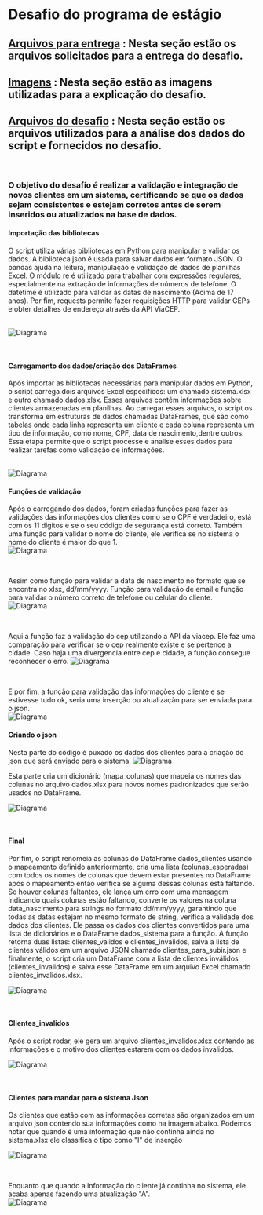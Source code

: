 # Desafio do programa de estágio

</div>

 ## [Arquivos para entrega](https://github.com/rafaelkabata/desafio-estagio-engdados/tree/main/Entregaveis) : Nesta seção estão os arquivos solicitados para a entrega do desafio.
 ## [Imagens](https://github.com/rafaelkabata/desafio-estagio-engdados/tree/main/Imagens) : Nesta seção estão as imagens utilizadas para a explicação do desafio.
 ## [Arquivos do desafio](https://github.com/rafaelkabata/desafio-estagio-engdados/tree/main/arquivos_desafio) : Nesta seção estão os arquivos utilizados para a análise dos dados do script e fornecidos no desafio.

 </div>
 
 <br>
 
### O objetivo do desafio é  realizar a validação e integração de novos clientes em um sistema, certificando se  que os dados sejam consistentes e estejam corretos antes de serem inseridos ou atualizados na base de dados.

</div>



#### Importação das bibliotecas
O script utiliza várias bibliotecas em Python para manipular e validar os dados. A biblioteca json é usada para salvar dados em formato JSON. O pandas ajuda na leitura, manipulação e validação de dados de planilhas Excel. O módulo re é utilizado para trabalhar com expressões regulares, especialmente na extração de informações de números de telefone. O datetime é utilizado para validar as datas de nascimento (Acima de 17 anos). Por fim, requests permite fazer requisições HTTP para validar CEPs e obter detalhes de endereço através da API ViaCEP. 
<br> <br>

![Diagrama](https://github.com/rafaelkabata/desafio-estagio-engdados/blob/main/Imagens/bibliotecas.png)

<br>

</div>

#### Carregamento dos dados/criação dos DataFrames

Após importar as bibliotecas necessárias para manipular dados em Python, o script carrega dois arquivos Excel específicos: um chamado sistema.xlsx e outro chamado dados.xlsx. Esses arquivos contêm informações sobre clientes armazenadas em planilhas. Ao carregar esses arquivos, o script os transforma em estruturas de dados chamadas DataFrames, que são como tabelas onde cada linha representa um cliente e cada coluna representa um tipo de informação, como nome, CPF, data de nascimento,dentre outros. Essa etapa permite que o script processe e analise esses dados para realizar tarefas como validação de informações.
<br> <br>

![Diagrama](https://github.com/rafaelkabata/desafio-estagio-engdados/blob/main/Imagens/dataframes.png)

</div>

#### Funções de validação

Após o carregando dos dados, foram criadas funções para fazer as validações das informações dos clientes como se o CPF é verdadeiro, está com os 11 digitos e se o seu código de segurança está correto. Também uma função para validar o nome do cliente, ele verifica se no sistema o nome do cliente é maior do que 1. <br>
![Diagrama](https://github.com/rafaelkabata/desafio-estagio-engdados/blob/main/Imagens/funcao_1.png)

<br>

Assim como função para validar a data de nascimento no formato que se encontra no xlsx, dd/mm/yyyy. Função para validação de email e função para validar o número correto de telefone ou celular do cliente. <br>
![Diagrama](https://github.com/rafaelkabata/desafio-estagio-engdados/blob/main/Imagens/funcao_2.png)

<br>

Aqui a função faz a validação do cep utilizando a API da viacep. Ele faz uma comparação para verificar se o cep realmente existe e se pertence a cidade. Caso haja uma divergencia entre cep e cidade, a função consegue reconhecer o erro.
![Diagrama](https://github.com/rafaelkabata/desafio-estagio-engdados/blob/main/Imagens/funcao_3.png)

<br>

E por fim, a função para validação das informações do cliente e se estivesse tudo ok, seria uma inserção ou atualização para ser enviada para o json. <br>
![Diagrama](https://github.com/rafaelkabata/desafio-estagio-engdados/blob/main/Imagens/funcao_4.png) <br>

#### Criando o json 
Nesta parte do código é puxado os dados dos clientes para a criação do json que será enviado para o sistema.
![Diagrama](https://github.com/rafaelkabata/desafio-estagio-engdados/blob/main/Imagens/correcao.png) <br>

Esta parte cria um dicionário (mapa_colunas) que mapeia os nomes das colunas no arquivo dados.xlsx para novos nomes  padronizados  que serão usados no DataFrame.

![Diagrama](https://github.com/rafaelkabata/desafio-estagio-engdados/blob/main/Imagens/mapeamento%20das%20colunas.png)

<br>

#### Final
Por fim, o script renomeia as colunas do DataFrame dados_clientes usando o mapeamento definido anteriormente, cria uma lista (colunas_esperadas) com todos os nomes de colunas que devem estar presentes no DataFrame após o mapeamento então verifica se alguma dessas colunas está faltando. Se houver colunas faltantes, ele lança um erro com uma mensagem indicando quais colunas estão faltando, converte os valores na coluna data_nascimento para strings no formato dd/mm/yyyy, garantindo que todas as datas estejam no mesmo formato de string, verifica a validade dos dados dos clientes. Ele passa os dados dos clientes convertidos para uma lista de dicionários e o DataFrame dados_sistema para a função. A função retorna duas listas: clientes_validos e clientes_invalidos, salva a lista de clientes válidos em um arquivo JSON chamado clientes_para_subir.json e finalmente, o script cria um DataFrame com a lista de clientes inválidos (clientes_invalidos) e salva esse DataFrame em um arquivo Excel chamado clientes_invalidos.xlsx.


![Diagrama](https://github.com/rafaelkabata/desafio-estagio-engdados/blob/main/Imagens/fim_codigo.png)

<br>

#### Clientes_invalidos
Após o script rodar, ele gera um arquivo clientes_invalidos.xlsx contendo as informações e o motivo dos clientes estarem com os dados invalidos.

![Diagrama](https://github.com/rafaelkabata/desafio-estagio-engdados/blob/main/Imagens/clientes_invalidos.png)

<br>

#### Clientes para mandar para o sistema Json
Os clientes que estão com as informações corretas são organizados em um arquivo json contendo sua informações como na imagem abaixo. Podemos notar que quando é uma informação que não continha ainda no sistema.xlsx ele classifica o tipo como "I" de inserção

![Diagrama](https://github.com/rafaelkabata/desafio-estagio-engdados/blob/main/Imagens/clientes_para_subir.png)

<br>

Enquanto que quando a informação do cliente já continha no sistema, ele acaba apenas fazendo uma atualização "A".
<br>
![Diagrama](https://github.com/rafaelkabata/desafio-estagio-engdados/blob/main/Imagens/clientes_para_subir_2.png)



